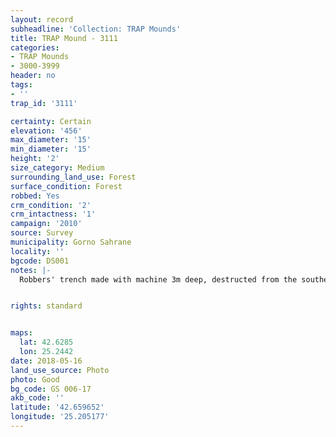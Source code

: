 ```yaml
---
layout: record
subheadline: 'Collection: TRAP Mounds'
title: TRAP Mound - 3111
categories:
- TRAP Mounds
- 3000-3999
header: no
tags:
- ''
trap_id: '3111'

certainty: Certain
elevation: '456'
max_diameter: '15'
min_diameter: '15'
height: '2'
size_category: Medium
surrounding_land_use: Forest
surface_condition: Forest
robbed: Yes
crm_condition: '2'
crm_intactness: '1'
campaign: '2010'
source: Survey
municipality: Gorno Sahrane
locality: ''
bgcode: DS001
notes: |-
  Robbers' trench made with machine 3m deep, destructed from the southern part.


rights: standard


maps:
  lat: 42.6285
  lon: 25.2442
date: 2018-05-16
land_use_source: Photo
photo: Good
bg_code: GS 006-17
akb_code: ''
latitude: '42.659652'
longitude: '25.205177'
---
```

